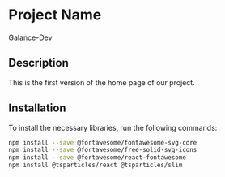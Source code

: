 # Project Name
 Galance-Dev
## Description

This is the first version of the home page of our project.

## Installation

To install the necessary libraries, run the following commands:

```bash
npm install --save @fortawesome/fontawesome-svg-core
npm install --save @fortawesome/free-solid-svg-icons
npm install --save @fortawesome/react-fontawesome
npm install @tsparticles/react @tsparticles/slim
